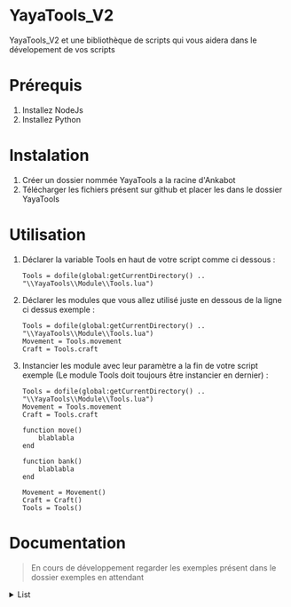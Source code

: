 # YayaTools_V2

YayaTools_V2 et une bibliothèque de scripts qui vous aidera dans le dévelopement de vos scripts

# Prérequis
  1. Installez NodeJs
  2. Installez Python
 
# Instalation
  1. Créer un dossier nommée YayaTools a la racine d'Ankabot
  2. Télécharger les fichiers présent sur github et placer les dans le dossier YayaTools

# Utilisation
  1. Déclarer la variable Tools en haut de votre script comme ci dessous : <br>
     ```
     Tools = dofile(global:getCurrentDirectory() .. "\\YayaTools\\Module\\Tools.lua")
     ```
   
  2. Déclarer les modules que vous allez utilisé juste en dessous de la ligne ci dessus exemple : <br>
     ```
     Tools = dofile(global:getCurrentDirectory() .. "\\YayaTools\\Module\\Tools.lua")
     Movement = Tools.movement
     Craft = Tools.craft
     ```
     
  3. Instancier les module avec leur paramètre a la fin de votre script exemple (Le module Tools doit toujours être instancier en dernier) : <br>
     
     ```
     Tools = dofile(global:getCurrentDirectory() .. "\\YayaTools\\Module\\Tools.lua")
     Movement = Tools.movement
     Craft = Tools.craft
     
     function move()
         blablabla
     end
     
     function bank()
         blablabla
     end
     
     Movement = Movement()
     Craft = Craft()
     Tools = Tools()
     ```
    
# Documentation

> En cours de développement regarder les exemples présent dans le dossier exemples en attendant
  
<details><summary> List </summary>
  - Instanciation
  ```
  local maList = Tools.list()
  ```
  Vous pouvez passez une table ou une autre List en paramètre pour obtenir une copie de celle ci exemple :
  ```
  local table = {}
  local list1 = Tools.list()
  local copyList1 = Tools.list(list1)
  local copyTable = Tools.list(table)
  ```
  - Méthodes

</details>


